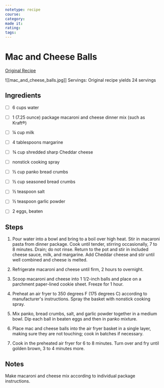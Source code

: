 ```yaml
---
notetype: recipe
course:
category:
made it:
rating:
tags:
---
```

# Mac and Cheese Balls

[Original Recipe](https://www.allrecipes.com/recipe/277601/air-fryer-mac-and-cheese-balls)

![[mac_and_cheese_balls.jpg]]
Servings: Original recipe yields 24 servings

## Ingredients
- [ ] 6 cups water- [ ] 1 (7.25 ounce) package macaroni and cheese dinner mix (such as Kraft®)- [ ] ¼ cup milk- [ ] 4 tablespoons margarine- [ ] ¾ cup shredded sharp Cheddar cheese- [ ] nonstick cooking spray- [ ] ½ cup panko bread crumbs- [ ] ½ cup seasoned bread crumbs- [ ] ½ teaspoon salt- [ ] ½ teaspoon garlic powder- [ ] 2 eggs, beaten

## Steps
1) Pour water into a bowl and bring to a boil over high heat. Stir in macaroni pasta from dinner package. Cook until tender, stirring occasionally, 7 to 8 minutes. Drain; do not rinse. Return to the pot and stir in included cheese sauce, milk, and margarine. Add Cheddar cheese and stir until well combined and cheese is melted.

2) Refrigerate macaroni and cheese until firm, 2 hours to overnight.

3) Scoop macaroni and cheese into 1 1/2-inch balls and place on a parchment paper-lined cookie sheet. Freeze for 1 hour.

4) Preheat an air fryer to 350 degrees F (175 degrees C) according to manufacturer's instructions. Spray the basket with nonstick cooking spray.

5) Mix panko, bread crumbs, salt, and garlic powder together in a medium bowl. Dip each ball in beaten eggs and then in panko mixture.

6) Place mac and cheese balls into the air fryer basket in a single layer, making sure they are not touching; cook in batches if necessary.

7) Cook in the preheated air fryer for 6 to 8 minutes. Turn over and fry until golden brown, 3 to 4 minutes more.


## Notes
Make macaroni and cheese mix according to individual package instructions.

